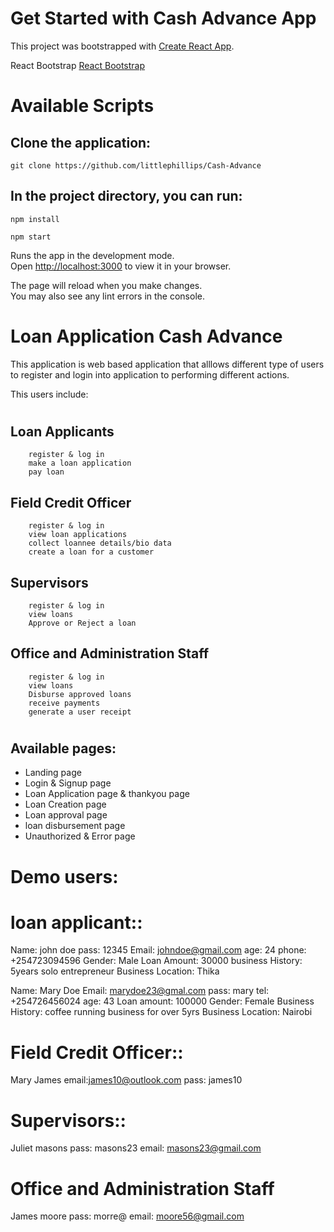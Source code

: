 # Get Started with Cash Advance App
This project was bootstrapped with [Create React App](https://github.com/facebook/create-react-app).

React Bootstrap [React Bootstrap](https://react-bootstrap.github.io/)


# Available Scripts
## Clone the application: 

`git clone https://github.com/littlephillips/Cash-Advance`

## In the project directory, you can run:

`npm install`

`npm start`

Runs the app in the development mode.\
Open [http://localhost:3000](http://localhost:3000) to view it in your browser.

The page will reload when you make changes.\
You may also see any lint errors in the console.

# Loan Application Cash Advance
This application is web based application that alllows different type of users to register and login into application to performing different actions. 

This users include:
#
## Loan Applicants 

        register & log in 
        make a loan application 
        pay loan 

## Field Credit Officer

        register & log in
        view loan applications
        collect loannee details/bio data
        create a loan for a customer

## Supervisors 

        register & log in
        view loans
        Approve or Reject a loan

## Office and Administration Staff

        register & log in
        view loans
        Disburse approved loans
        receive payments
        generate a user receipt

#
## Available pages: 
 * Landing page
 * Login & Signup page
 * Loan Application page & thankyou page 
 * Loan Creation page
 * Loan approval page
 * loan disbursement page
 * Unauthorized & Error page
  

 

 
# Demo users:
# loan applicant::

Name: john doe
pass: 12345
Email: johndoe@gmail.com
age: 24
phone: +254723094596
Gender: Male
Loan Amount: 30000
business History: 5years solo entrepreneur
Business Location:  Thika


Name: Mary Doe
Email: marydoe23@gmal.com
pass: mary
tel: +254726456024
age: 43
Loan amount: 100000
Gender: Female
Business History: coffee running business for over 5yrs
Business Location: Nairobi



# Field Credit Officer::
Mary James
email:james10@outlook.com
pass: james10

# Supervisors::
Juliet masons
pass: masons23
email: masons23@gmail.com

# Office and Administration Staff
James moore
pass: morre@
email: moore56@gmail.com


